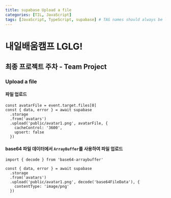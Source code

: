 ```yaml
---
title: supabase Upload a file
categories: [TIL, JavaScript]
tags: [JavaScript, TypeScript, supabase] # TAG names should always be lowercase
---
```


# 내일배움캠프 LGLG!

## 최종 프로젝트 주차 - Team Project

### Upload a file

#### 파일 업로드
```tsx
const avatarFile = event.target.files[0]
const { data, error } = await supabase
  .storage
  .from('avatars')
  .upload('public/avatar1.png', avatarFile, {
    cacheControl: '3600',
    upsert: false
  })
```

#### base64 파일 데이터에서 `ArrayBuffer`를 사용하여 파일 업로드
```tsx
import { decode } from 'base64-arraybuffer'

const { data, error } = await supabase
  .storage
  .from('avatars')
  .upload('public/avatar1.png', decode('base64FileData'), {
    contentType: 'image/png'
  })
```
